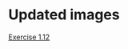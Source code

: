 # Updated images

[Exercise
1.12](https://github.com/tuukkalai/devops/blob/main/1/12/Dockerfile.updated)
